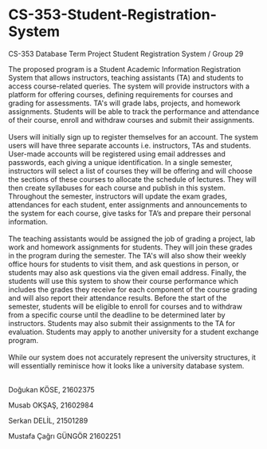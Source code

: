# CS-353-Student-Registration-System
CS-353 Database Term Project
Student Registration System / Group 29

The proposed program is a Student Academic Information Registration System that
allows instructors, teaching assistants (TA) and students to access course-related queries.
The system will provide instructors with a platform for offering courses, defining
requirements for courses and grading for assessments. TA's will grade labs, projects, and
homework assignments. Students will be able to track the performance and attendance of
their course, enroll and withdraw courses and submit their assignments.<br><br>
Users will initially sign up to register themselves for an account. The system users will have
three separate accounts i.e. instructors, TAs and students. User-made accounts will be
registered using email addresses and passwords, each giving a unique identification.
In a single semester, instructors will select a list of courses they will be offering and will
choose the sections of these courses to allocate the schedule of lectures. They will then
create syllabuses for each course and publish in this system. Throughout the semester,
instructors will update the exam grades, attendances for each student, enter assignments
and announcements to the system for each course, give tasks for TA’s and prepare their
personal information.<br><br>
The teaching assistants would be assigned the job of grading a project, lab work and
homework assignments for students. They will join these grades in the program during the
semester. The TA's will also show their weekly office hours for students to visit them, and
ask questions in person, or students may also ask questions via the given email address.
Finally, the students will use this system to show their course performance which includes
the grades they receive for each component of the course grading and will also report their
attendance results. Before the start of the semester, students will be eligible to enroll for
courses and to withdraw from a specific course until the deadline to be determined later by
instructors. Students may also submit their assignments to the TA for evaluation. Students
may apply to another university for a student exchange program.<br><br>
While our system does not accurately represent the university structures, it will essentially
reminisce how it looks like a university database system.
<br><br>

Doğukan KÖSE, 21602375

Musab OKŞAŞ, 21602984

Serkan DELİL, 21501289

Mustafa Çağrı GÜNGÖR 21602251
